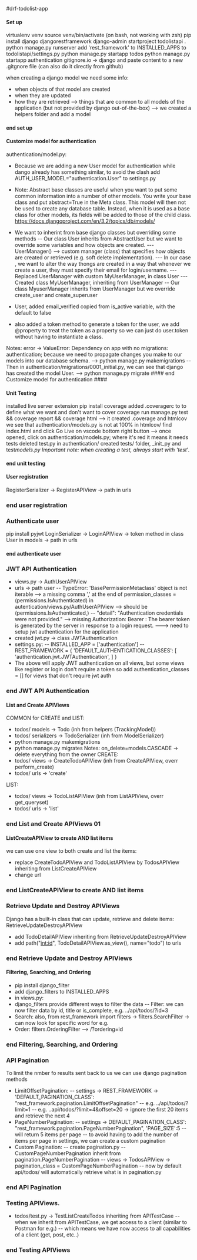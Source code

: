 #drf-todolist-app

#### Set up

virtualenv venv
source venv/bin/activate (on bash, not working with zsh)
pip install django djangorestframework
django-admin startproject todolistapi .
python manage.py runserver
add 'rest_framework' to INSTALLED_APPS to todolistapi/settings.py
python manage.py startapp todos
python manage.py startapp authentication
gitignore.io -> django and paste content to a new .gitgnore file (can also do it directly from github)

when creating a django model we need some info:

- when objects of that model are created
- when they are updated
- how they are retrieved
  --> things that are common to all models of the application (but not provided by django out-of-the-box)
  --> we created a helpers folder and add a model

#### end set up

#### Customize model for authentication

authentication/model.py:

- Because we are adding a new User model for authentication while dango already has something similar,
  to avoid the clash add AUTH_USER_MODEL="authentication.User" to settings.py

- Note: Abstract base classes are useful when you want to put some common information into a number of other models. You write your base class and put abstract=True in the Meta class. This model will then not be used to create any database table. Instead, when it is used as a base class for other models, its fields will be added to those of the child class.
  https://docs.djangoproject.com/en/3.2/topics/db/models/

- We want to inherint from base django classes but overriding some methods
  -- Our class User inherits from AbstractUser but we want to override some variables and how objects are created.
  --- UserManager() --> custom manager (class) that specifies how objects are created or retrieved (e.g. soft delete implementation).
  --- In our case , we want to alter the way thongs are created in a way that whenever we create a user, they must specify their email for login/username.
  --- Replaced UserManager with custom MyUserManager, in class User
  --- Created class MyUserManager, inheriting from UserManager
  -- Our class MyuserManager inherits from UserManager but we override create_user and create_superuser
- User, added email_verified copied from is_active variable, with the default to false
- also added a token method to generate a token for the user, we add @property to treat the token as a property so we can just do user.token without having to instantiate a class.

Notes: error -> ValueError: Dependency on app with no migrations: authentication; because we need to propagate changes you make to our models into our database schema.
--> python manage.py makemigrations
-- Then in authentication/migrations/0001_initial.py, we can see that django has created the model User.
--> python manage.py migrate
#### end Customize model for authentication ####

#### Unit Testing

installed live server extension
pip install coverage
added .coveragerc to to define what we want and don't want to cover
coverage run manage.py test && coverage report && coverage html
--> it created .coverage and htmlcov
we see that authentication/models.py is not at 100%
in htmlcov/ find index.html and click Go Live on vscode bottom right button
--> once opened, click on authentication/models.py; where it's red it means it needs tests
deleted test.py in authentication/
created tests/ folder, \_init_py and test*models.py
Important note: when creating a test, always start with 'test*'.

#### end unit testing

#### User registration

RegisterSerializer -> RegisterAPIView -> path in urls

### end user registration

### Authenticate user

pip install pyjwt
LoginSerializer -> LoginAPIView -> token method in class User in models -> path in urls

#### end authenticate user

### JWT API Authentication

- views.py -> AuthUserAPIView
- urls -> path user
  -- TypeError: 'BasePermissionMetaclass' object is not iterable
  --> a missing comma ',' at the end of permission_classes = (permissions.IsAuthenticated)
  in autentication/views.py/AuthUserAPIView
  --> should be (permissions.IsAuthenticated,)
  -- "detail": "Authentication credentials were not provided."
  --> missing Authorization: Bearer <token>: The bearer token is generated by the server in response to a login request.
  ---> need to setup jwt authentication for the application
- created jwt.py -> class JWTAuthentication
- settings.py: <!-- https://www.django-rest-framework.org/api-guide/authentication/#custom-authentication -->
  -- INSTALLED_APP = ['authentication']
  -- REST_FRAMEWORK = {
  'DEFAULT_AUTHENTICATION_CLASSES': [
  'authentication.jwt.JWTAuthentication',
  ]
  }
- The above will apply JWT authentication on all views, but some views like register or login don't require a token so add authentication_classes = [] for views that don't require jwt auth

### end JWT API Authentication
#### List and Create APIViews 
COMMON for CREATE and LIST:
- todos/ models -> Todo (inh from helpers (TrackingModel))
- todos/ serializers -> TodoSerializer (inh from ModelSerializer)
- python manage.py makemigrations
- python manage.py migrates
Notes: on_delete=models.CASCADE -> delete everything from the owner
CREATE:
- todos/ views -> CreateTodoAPIView (inh from CreateAPIView, overr perform_create)
- todos/ urls -> 'create'

LIST:
- todos/ views -> TodoListAPIView (inh from ListAPIView, overr get_queryset)
- todos/ urls -> 'list'
### end List and Create APIViews 01 ###
#### ListCreateAPIView to create AND list items
we can use one view to both create and list the items:
- replace CreateTodoAPIView and TodoListAPIView by TodosAPIView inheriting from ListCreateAPIView
- change url
### end ListCreateAPIView to create AND list items ###
### Retrieve Update and Destroy APIViews
Django has a built-in class that can update, retrieve and delete items: RetrieveUpdateDestroyAPIView
- add TodoDetailAPIView inheriting from RetrieveUpdateDestroyAPIView
- add path("<int:id>", TodoDetailAPIView.as_view(), name="todo") to urls
### end Retrieve Update and Destroy APIViews ###
#### Filtering, Searching, and Ordering
- pip install django_filter
- add django_filters to INSTALLED_APPS
- in views.py:
- django_filters provide different ways to filter the data 
-- Filter: we can now filter data by id, title or is_complete, e.g. ../api/todos/?id=3
- Search: also, from rest_framework import filters -> filters.SearchFilter -> can now look for specific word for e.g.
- Order: filters.OrderingFilter --> /?ordering=id
### end Filtering, Searching, and Ordering ###
### API Pagination
To limit the nmber fo results sent back to us we can use django pagination methods
- LimitOffsetPagination:
-- settings -> REST_FRAMEWORK -> 'DEFAULT_PAGINATION_CLASS': "rest_framework.pagination.LimitOffsetPagination"
-- e.g. ../api/todos/?limit=1
-- e.g. ..api/todos/?limit=4&offset=20 -> ignore the first 20 items and retrieve the next 4
- PageNumberPagination:
-- settings -> DEFAULT_PAGINATION_CLASS': "rest_framework.pagination.PageNumberPagination", 'PAGE_SIZE':5
-- will return 5 items per page
-- to avoid having to add the number of items per page in settings, we can create a custom pagination
- Custom Pagination:
-- create pagination.py
-- CustomPageNumberPagination inherit from pagination.PageNumberPagination
-- views -> TodosAPIView -> pagination_class = CustomPageNumberPagination
-- now by default api/todos/ will automatically retrieve what is in pagination.py
### end API Pagination ###
### Testing APIViews.
- todos/test.py -> TestListCreateTodos inheriting from APITestCase
-- when we inherit from APITestCase, we get access to a client (similar to Postman for e.g.)
-- which means we have now access to all capabilities of a client (get, post, etc..)
### end Testing APIViews ###
